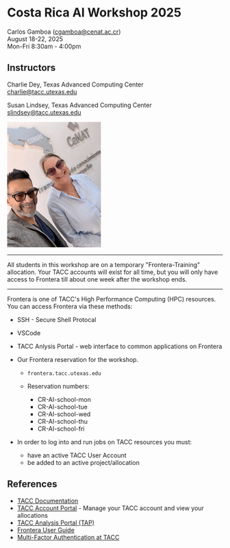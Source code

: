 # Costa Rica AI Workshop 2025

Carlos Gamboa (cgamboa@cenat.ac.cr)  
August 18-22, 2025  
Mon-Fri 8:30am - 4:00pm

## Instructors

Charlie Dey, Texas Advanced Computing Center   
<charlie@tacc.utexas.edu>   

Susan Lindsey, Texas Advanced Computing Center   
<slindsey@tacc.utexas.edu>

![](instructors.jpg)

---

All students in this workshop are on a temporary "Frontera-Training" allocation.  Your TACC accounts will exist for all time, but you will only have access to Frontera till about one week after the workshop ends.

---

Frontera is one of TACC's High Performance Computing (HPC) resources.  You can access Frontera via these methods:

* SSH - Secure Shell Protocal
* VSCode
* TACC Anlysis Portal  - web interface to common applications on Frontera

* Our Frontera reservation for the workshop.

	* `frontera.tacc.utexas.edu`
	* Reservation numbers: 

		* CR-AI-school-mon
		* CR-AI-school-tue
		* CR-AI-school-wed
		* CR-AI-school-thu
		* CR-AI-school-fri 

* In order to log into and run jobs on TACC resources you must:

	* have an active TACC User Account
	* be added to an active project/allocation


## References

* [TACC Documentation](http://docs.tacc.utexas.edu)
* [TACC Account Portal](https://accounts.tacc.utexas.edu/login?redirect_url=profile) - Manage your TACC account and view your allocations
* [TACC Analysis Portal (TAP)](https://tap.tacc.utexas.edu/) 
* [Frontera User Guide](https://docs.tacc.utexas.edu/hpc/frontera/)
* [Multi-Factor Authentication at TACC](https://docs.tacc.utexas.edu/basics/mfa/)


